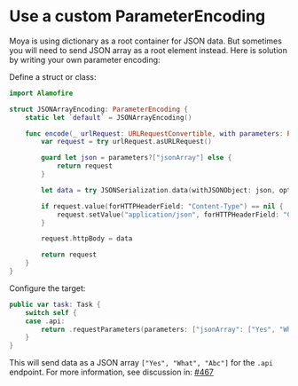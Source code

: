 # Use a custom ParameterEncoding
Moya is using dictionary as a root container for JSON data. But sometimes you will need to send JSON array as a root element instead. Here is solution by writing your own parameter encoding:

Define a struct or class:
```swift
import Alamofire

struct JSONArrayEncoding: ParameterEncoding {
	static let `default` = JSONArrayEncoding()

	func encode(_ urlRequest: URLRequestConvertible, with parameters: Parameters?) throws -> URLRequest {
		var request = try urlRequest.asURLRequest()

		guard let json = parameters?["jsonArray"] else {
			return request
		}

		let data = try JSONSerialization.data(withJSONObject: json, options: [])

		if request.value(forHTTPHeaderField: "Content-Type") == nil {
			request.setValue("application/json", forHTTPHeaderField: "Content-Type")
		}

		request.httpBody = data

		return request
	}
}
```

Configure the target:

```swift
public var task: Task {
    switch self {
    case .api:
        return .requestParameters(parameters: ["jsonArray": ["Yes", "What", "abc"]], encoding: JSONArrayEncoding.default)
    }
}
```

This will send data as a JSON array `["Yes", "What", "Abc"]` for the `.api` endpoint. For more information, see discussion in: [#467](https://github.com/Moya/Moya/issues/467)